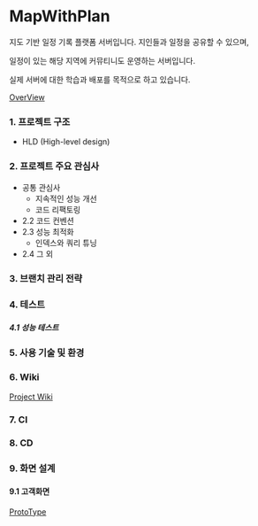 MapWithPlan
===========
지도 기반 일정 기록 플랫폼 서버입니다.
지인들과 일정을 공유할 수 있으며, 

일정이 있는 해당 지역에 커뮤티니도 운영하는 서버입니다.

실제 서버에 대한 학습과 배포를 목적으로 하고 있습니다.


 [OverView](https://ovenapp.io/view/igQ9zwNX8hZeELH4pUkpYjcAqXwPrMgd/)


### 1. 프로젝트 구조
- HLD (High-level design)
  


### 2. 프로젝트 주요 관심사
- 공통 관심사
  - 지속적인 성능 개선
  - 코드 리팩토링
- 2.2 코드 컨벤션 
- 2.3 성능 최적화
  - 인덱스와 쿼리 튜닝
- 2.4 그 외


### 3. 브랜치 관리 전략


### 4. 테스트

##### 4.1 성능 테스트

### 5. 사용 기술 및 환경


### 6. Wiki
[Project Wiki](https://github.com/f-lab-edu/map-plan/wiki)

### 7. CI

### 8. CD


### 9. 화면 설계

#### 9.1 고객화면


[ProtoType](https://ovenapp.io/view/kQ9bpGlA8kSjXexXvNPTym1u2JSNatnK/)


